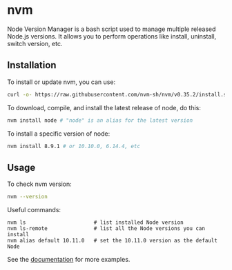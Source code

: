 # nvm

Node Version Manager is a bash script used to manage multiple released
Node.js versions. It allows you to perform operations like install,
uninstall, switch version, etc.

## Installation

To install or update nvm, you can use:

```bash
curl -o- https://raw.githubusercontent.com/nvm-sh/nvm/v0.35.2/install.sh | bash
```

To download, compile, and install the latest release of node, do this:

```bash
nvm install node # "node" is an alias for the latest version
```

To install a specific version of node:

```bash
nvm install 8.9.1 # or 10.10.0, 6.14.4, etc
```

## Usage

To check nvm version:

```bash
nvm --version
```

Useful commands:

```console
nvm ls                      # list installed Node version
nvm ls-remote               # list all the Node versions you can install
nvm alias default 10.11.0   # set the 10.11.0 version as the default Node
```

See the [documentation](https://github.com/creationix/nvm#usage) for more
examples.
